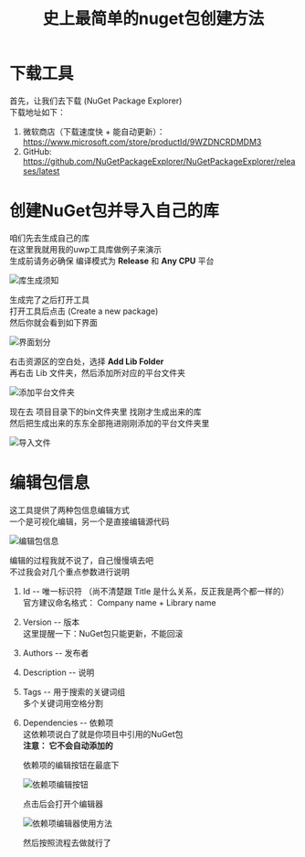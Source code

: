 ﻿---
title: 史上最简单的nuget包创建方法
categories: nuget
tags: [nuget]
---
   
    
# 下载工具
  
首先，让我们去下载 (NuGet Package Explorer)  
下载地址如下：  
  
1. 微软商店（下载速度快 + 能自动更新）：  
    https://www.microsoft.com/store/productId/9WZDNCRDMDM3
2. GitHub: 
    https://github.com/NuGetPackageExplorer/NuGetPackageExplorer/releases/latest
  
# 创建NuGet包并导入自己的库
  
咱们先去生成自己的库  
在这里我就用我的uwp工具库做例子来演示  
生成前请务必确保 编译模式为 **Release** 和 **Any CPU** 平台  
  
![库生成须知](/img/NuGet-库生成须知.png)    
  
生成完了之后打开工具  
打开工具后点击 (Create a new package)   
然后你就会看到如下界面  
  
![界面划分](/img/NuGet-界面划分.png)    
  
右击资源区的空白处，选择 **Add Lib Folder**  
再右击 Lib 文件夹，然后添加所对应的平台文件夹  
  
![添加平台文件夹](/img/NuGet-添加平台.png)    
  
现在去 项目目录下的bin文件夹里 找刚才生成出来的库  
然后把生成出来的东东全部拖进刚刚添加的平台文件夹里  
  
![导入文件](/img/NuGet-导入文件.gif)    
  
# 编辑包信息
  
这工具提供了两种包信息编辑方式  
一个是可视化编辑，另一个是直接编辑源代码  
  
![编辑包信息](/img/NuGet-编辑包信息.gif)    
  
编辑的过程我就不说了，自己慢慢填去吧   
不过我会对几个重点参数进行说明  
  
1. Id -- 唯一标识符 （尚不清楚跟 Title 是什么关系，反正我是两个都一样的）  
    官方建议命名格式： Company name + Library name
2. Version -- 版本  
    这里提醒一下：NuGet包只能更新，不能回滚
3. Authors -- 发布者
4. Description -- 说明
5. Tags -- 用于搜索的关键词组  
    多个关键词用空格分割
6. Dependencies -- 依赖项  
    这依赖项说白了就是你项目中引用的NuGet包  
    **注意： 它不会自动添加的**  
    
    依赖项的编辑按钮在最底下
    
    ![依赖项编辑按钮](/img/NuGet-依赖项编辑按钮.png)    

    点击后会打开个编辑器

    ![依赖项编辑器使用方法](/img/NuGet-依赖项编辑器使用方法.png)    

    然后按照流程去做就行了
